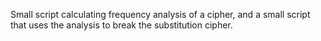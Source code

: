 Small script calculating frequency analysis of a cipher, and a small script that uses the analysis to break the substitution cipher.